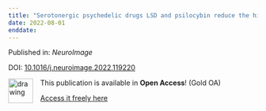 ```yaml
---
title: "Serotonergic psychedelic drugs LSD and psilocybin reduce the hierarchical differentiation of unimodal and transmodal cortex"
date: 2022-08-01
enddate:
---
```


Published in: *NeuroImage*

DOI: [10.1016/j.neuroimage.2022.119220](https://doi.org/10.1016/j.neuroimage.2022.119220)

<img src="https://upload.wikimedia.org/wikipedia/commons/thumb/7/77/Open_Access_logo_PLoS_transparent.svg/800px-Open_Access_logo_PLoS_transparent.svg.png" alt="drawing" width="50" align="left"/> &nbsp;&nbsp;&nbsp;This publication is available in **Open Access**! (Gold OA)

&nbsp;&nbsp;&nbsp;<a href="https://doi.org/10.1016/j.neuroimage.2022.119220">Access it freely here</a>

